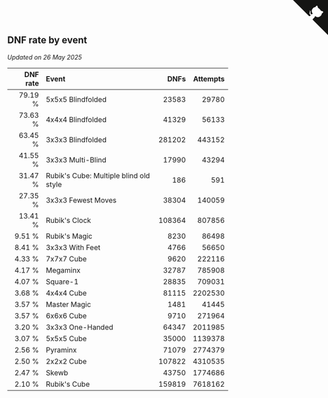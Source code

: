 ## DNF rate by event

*Updated on 26 May 2025*

| DNF rate | Event | DNFs | Attempts |
| ---: | :--- | ---: | ---: |
| 79.19 % | 5x5x5 Blindfolded | 23583 | 29780 |
| 73.63 % | 4x4x4 Blindfolded | 41329 | 56133 |
| 63.45 % | 3x3x3 Blindfolded | 281202 | 443152 |
| 41.55 % | 3x3x3 Multi-Blind | 17990 | 43294 |
| 31.47 % | Rubik's Cube: Multiple blind old style | 186 | 591 |
| 27.35 % | 3x3x3 Fewest Moves | 38304 | 140059 |
| 13.41 % | Rubik's Clock | 108364 | 807856 |
| 9.51 % | Rubik's Magic | 8230 | 86498 |
| 8.41 % | 3x3x3 With Feet | 4766 | 56650 |
| 4.33 % | 7x7x7 Cube | 9620 | 222116 |
| 4.17 % | Megaminx | 32787 | 785908 |
| 4.07 % | Square-1 | 28835 | 709031 |
| 3.68 % | 4x4x4 Cube | 81115 | 2202530 |
| 3.57 % | Master Magic | 1481 | 41445 |
| 3.57 % | 6x6x6 Cube | 9710 | 271964 |
| 3.20 % | 3x3x3 One-Handed | 64347 | 2011985 |
| 3.07 % | 5x5x5 Cube | 35000 | 1139378 |
| 2.56 % | Pyraminx | 71079 | 2774379 |
| 2.50 % | 2x2x2 Cube | 107822 | 4310535 |
| 2.47 % | Skewb | 43750 | 1774686 |
| 2.10 % | Rubik's Cube | 159819 | 7618162 |


<a href="https://github.com/jonatanklosko/wca_statistics" class="github-corner" aria-label="View source on Github"><svg width="80" height="80" viewBox="0 0 250 250" style="fill:#151513; color:#fff; position: absolute; top: 0; border: 0; right: 0;" aria-hidden="true"><path d="M0,0 L115,115 L130,115 L142,142 L250,250 L250,0 Z"></path><path d="M128.3,109.0 C113.8,99.7 119.0,89.6 119.0,89.6 C122.0,82.7 120.5,78.6 120.5,78.6 C119.2,72.0 123.4,76.3 123.4,76.3 C127.3,80.9 125.5,87.3 125.5,87.3 C122.9,97.6 130.6,101.9 134.4,103.2" fill="currentColor" style="transform-origin: 130px 106px;" class="octo-arm"></path><path d="M115.0,115.0 C114.9,115.1 118.7,116.5 119.8,115.4 L133.7,101.6 C136.9,99.2 139.9,98.4 142.2,98.6 C133.8,88.0 127.5,74.4 143.8,58.0 C148.5,53.4 154.0,51.2 159.7,51.0 C160.3,49.4 163.2,43.6 171.4,40.1 C171.4,40.1 176.1,42.5 178.8,56.2 C183.1,58.6 187.2,61.8 190.9,65.4 C194.5,69.0 197.7,73.2 200.1,77.6 C213.8,80.2 216.3,84.9 216.3,84.9 C212.7,93.1 206.9,96.0 205.4,96.6 C205.1,102.4 203.0,107.8 198.3,112.5 C181.9,128.9 168.3,122.5 157.7,114.1 C157.9,116.9 156.7,120.9 152.7,124.9 L141.0,136.5 C139.8,137.7 141.6,141.9 141.8,141.8 Z" fill="currentColor" class="octo-body"></path></svg></a><style>.github-corner:hover .octo-arm{animation:octocat-wave 560ms ease-in-out}@keyframes octocat-wave{0%,100%{transform:rotate(0)}20%,60%{transform:rotate(-25deg)}40%,80%{transform:rotate(10deg)}}@media (max-width:500px){.github-corner:hover .octo-arm{animation:none}.github-corner .octo-arm{animation:octocat-wave 560ms ease-in-out}}</style>
